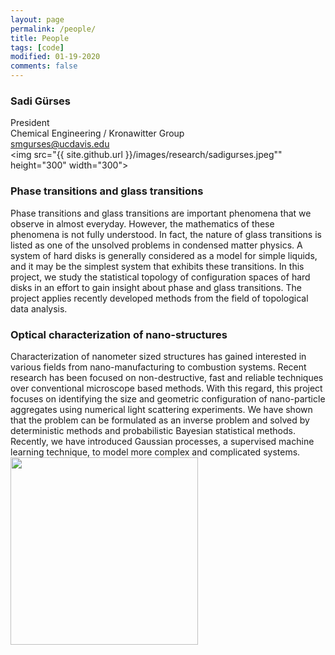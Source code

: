 ```yaml
---
layout: page
permalink: /people/
title: People
tags: [code]
modified: 01-19-2020
comments: false
---
```


### Sadi Gürses
President <br/>
Chemical Engineering / Kronawitter Group <br/>
smgurses@ucdavis.edu <br/>
<img src="{{ site.github.url }}/images/research/sadigurses.jpeg"" height="300" width="300">

### Phase transitions and glass transitions
Phase transitions and glass transitions are important phenomena that we observe in almost everyday. However, the mathematics of these phenomena is not fully understood. In fact, the nature of glass transitions is listed as one of the unsolved problems in condensed matter physics. A system of hard disks is generally considered as a model for simple liquids, and it may be the simplest system that exhibits these transitions. In this project, we study the statistical topology of configuration spaces of hard disks in an effort to gain insight about phase and glass transitions. The project applies recently developed methods from the field of topological data analysis.


### Optical characterization of nano-structures
Characterization of nanometer sized structures has gained interested in various fields from nano-manufacturing to combustion systems. Recent research has been focused on non-destructive, fast and reliable techniques over conventional microscope based methods. With this regard, this project focuses on identifying the size and geometric configuration of nano-particle aggregates using numerical light scattering experiments. We have shown that the problem can be formulated as an inverse problem and solved by deterministic methods and probabilistic Bayesian statistical methods. Recently, we have introduced Gaussian processes, a supervised machine learning technique, to model more complex and complicated systems.   
<img src="{{ site.github.url }}/images/research/optical_characterization.png" height="300" width="300">





